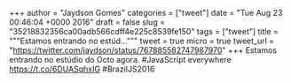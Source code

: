 
+++
author = "Jaydson Gomes"
categories = ["tweet"]
date = "Tue Aug 23 00:46:04 +0000 2016"
draft = false
slug = "35218832356ca00adb566cdff4e225c8539fe150"
tags = ["tweet"]
title = """Estamos entrando no estúd..."""
tweet = true
micro = true
tweet_url = "https://twitter.com/jaydson/status/767885582747987970"
+++
Estamos entrando no estúdio do Octo agora. #JavaScript everywhere https://t.co/6DUASqhxIG #BrazilJS2016
